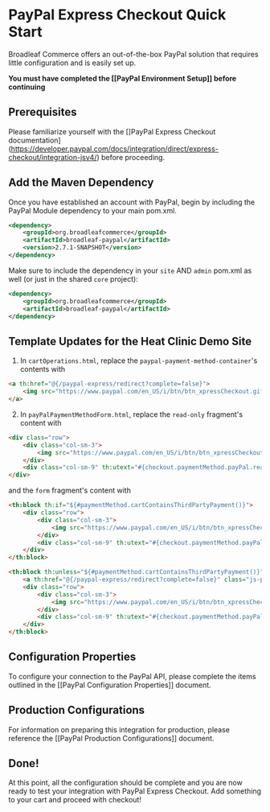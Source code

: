 # PayPal Express Checkout Quick Start

Broadleaf Commerce offers an out-of-the-box PayPal solution that requires little configuration and is easily set up.

**You must have completed the [[PayPal Environment Setup]] before continuing**

## Prerequisites
Please familiarize yourself with the []PayPal Express Checkout documentation](https://developer.paypal.com/docs/integration/direct/express-checkout/integration-jsv4/) before proceeding.


## Add the Maven Dependency
Once you have established an account with PayPal, begin by including the PayPal Module dependency to your main pom.xml.

```xml
<dependency>
    <groupId>org.broadleafcommerce</groupId>
    <artifactId>broadleaf-paypal</artifactId>
    <version>2.7.1-SNAPSHOT</version>
</dependency>
```

Make sure to include the dependency in your `site` AND `admin` pom.xml as well (or just in the shared `core` project):

```xml
<dependency>
    <groupId>org.broadleafcommerce</groupId>
    <artifactId>broadleaf-paypal</artifactId>
</dependency>
```

## Template Updates for the Heat Clinic Demo Site

1. In `cartOperations.html`, replace the `paypal-payment-method-container`'s contents with

```html
<a th:href="@{/paypal-express/redirect?complete=false}">
    <img src="https://www.paypal.com/en_US/i/btn/btn_xpressCheckout.gif" align="center"/>
</a>
```

2. In `payPalPaymentMethodForm.html`, replace the `read-only` fragment's content with

```html
<div class="row">
    <div class="col-sm-3">
        <img src="https://www.paypal.com/en_US/i/btn/btn_xpressCheckout.gif" class="text-center-mobile"/>
    </div>
    <div class="col-sm-9" th:utext="#{checkout.paymentMethod.payPal.readOnly.message}"></div>
</div>
```

and the `form` fragment's content with

```html
<th:block th:if="${#paymentMethod.cartContainsThirdPartyPayment()}">
    <div class="row">
        <div class="col-sm-3">
            <img src="https://www.paypal.com/en_US/i/btn/btn_xpressCheckout.gif" class="text-center-mobile"/>
        </div>
        <div class="col-sm-9" th:utext="#{checkout.paymentMethod.payPal.edit.message}"></div>
    </div>
</th:block>

<th:block th:unless="${#paymentMethod.cartContainsThirdPartyPayment()}">
    <a th:href="@{/paypal-express/redirect?complete=false}" class="js-payPalPaymentMethodAction is-hidden"></a>
    <div class="row">
        <div class="col-sm-3">
            <img src="https://www.paypal.com/en_US/i/btn/btn_xpressCheckout.gif" class="text-center-mobile"/>
        </div>
        <div class="col-sm-9" th:utext="#{checkout.paymentMethod.payPal.message}"></div>
    </div>
</th:block>
```

## Configuration Properties
To configure your connection to the PayPal API, please complete the items outlined in the [[PayPal Configuration Properties]] document.

## Production Configurations
For information on preparing this integration for production, please reference the [[PayPal Production Configurations]] document.

## Done!
At this point, all the configuration should be complete and you are now ready to test your integration with PayPal Express Checkout.
Add something to your cart and proceed with checkout!
